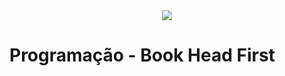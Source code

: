 <div style="text-align: center;">
  <img src="http://i.imgur.com/BmsWn8L.png">
</div>

# Programação - Book Head First
